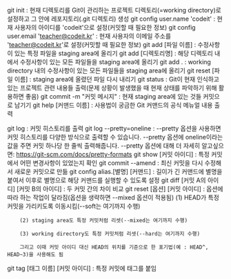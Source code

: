 git init : 현재 디렉토리를 Git이 관리하는 프로젝트 디렉토리(=working directory)로 설정하고 그 안에 레포지토리(.git 디렉토리) 생성
git config user.name 'codeit' : 현재 사용자의 아이디를 'codeit'으로 설정(커밋할 때 필요한 정보)
git config user.email 'teacher@codeit.kr' : 현재 사용자의 이메일 주소를 'teacher@codeit.kr'로 설정(커밋할 때 필요한 정보)
git add [파일 이름] : 수정사항이 있는 특정 파일을 staging area에 올리기
git add [디렉토리명] : 해당 디렉토리 내에서 수정사항이 있는 모든 파일들을 staging area에 올리기 
git add . : working directory 내의 수정사항이 있는 모든 파일들을 staging area에 올리기
git reset [파일 이름] : staging area에 올렸던 파일 다시 내리기
git status : Git이 현재 인식하고 있는 프로젝트 관련 내용들 출력(문제 상황이 발생했을 때 현재 상태를 파악하기 위해 활용하면 좋음) 
git commit -m "커밋 메시지" : 현재 staging area에 있는 것들 커밋으로 남기기
git help [커맨드 이름] : 사용법이 궁금한 Git 커맨드의 공식 메뉴얼 내용 출력



git log : 커밋 히스토리를 출력
git log --pretty=oneline : --pretty 옵션을 사용하면 커밋 히스토리를 다양한 방식으로 출력할 수 있습니다. --pretty 옵션에 oneline이라는 값을 주면 커밋 하나당 한 줄씩 출력해줍니다. --pretty 옵션에 대해 더 자세히 알고싶으면: https://git-scm.com/docs/pretty-formats
git show [커밋 아이디] : 특정 커밋에서 어떤 변경사항이 있었는지 확인
git commit --amend : 최신 커밋을 다시 수정해서 새로운 커밋으로 만듦
git config alias.[별명] [커맨드] : 길이가 긴 커맨드에 별명을 붙여서 이후로 별명으로 해당 커맨드를 실행할 수 있도록 설정
git diff [커밋 A의 아이디] [커밋 B의 아이디] : 두 커밋 간의 차이 비교
git reset [옵션] [커밋 아이디] : 옵션에 따라 하는 작업이 달라짐(옵션을 생략하면 --mixed 옵션이 적용됨) 
		(1) HEAD가 특정 커밋을 가리키도록 이동시킴(--soft는 여기까지 수행)

		(2) staging area도 특정 커밋처럼 리셋(--mixed는 여기까지 수행)

		(3) working directory도 특정 커밋처럼 리셋(--hard는 여기까지 수행)

		그리고 이때 커밋 아이디 대신 HEAD의 위치를 기준으로 한 표기법(예 : HEAD^, HEAD~3)을 사용해도 됨

git tag [태그 이름] [커밋 아이디] : 특정 커밋에 태그를 붙임

